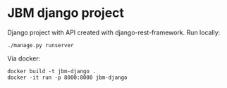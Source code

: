 # JBM django project

Django project with API created with django-rest-framework.
Run locally:

```
./manage.py runserver
```

Via docker:

```
docker build -t jbm-django .
docker -it run -p 8000:8000 jbm-django
```
